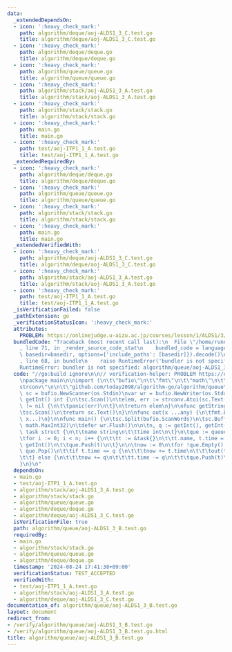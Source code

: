 ```yaml
---
data:
  _extendedDependsOn:
  - icon: ':heavy_check_mark:'
    path: algorithm/deque/aoj-ALDS1_3_C.test.go
    title: algorithm/deque/aoj-ALDS1_3_C.test.go
  - icon: ':heavy_check_mark:'
    path: algorithm/deque/deque.go
    title: algorithm/deque/deque.go
  - icon: ':heavy_check_mark:'
    path: algorithm/queue/queue.go
    title: algorithm/queue/queue.go
  - icon: ':heavy_check_mark:'
    path: algorithm/stack/aoj-ALDS1_3_A.test.go
    title: algorithm/stack/aoj-ALDS1_3_A.test.go
  - icon: ':heavy_check_mark:'
    path: algorithm/stack/stack.go
    title: algorithm/stack/stack.go
  - icon: ':heavy_check_mark:'
    path: main.go
    title: main.go
  - icon: ':heavy_check_mark:'
    path: test/aoj-ITP1_1_A.test.go
    title: test/aoj-ITP1_1_A.test.go
  _extendedRequiredBy:
  - icon: ':heavy_check_mark:'
    path: algorithm/deque/deque.go
    title: algorithm/deque/deque.go
  - icon: ':heavy_check_mark:'
    path: algorithm/queue/queue.go
    title: algorithm/queue/queue.go
  - icon: ':heavy_check_mark:'
    path: algorithm/stack/stack.go
    title: algorithm/stack/stack.go
  - icon: ':heavy_check_mark:'
    path: main.go
    title: main.go
  _extendedVerifiedWith:
  - icon: ':heavy_check_mark:'
    path: algorithm/deque/aoj-ALDS1_3_C.test.go
    title: algorithm/deque/aoj-ALDS1_3_C.test.go
  - icon: ':heavy_check_mark:'
    path: algorithm/stack/aoj-ALDS1_3_A.test.go
    title: algorithm/stack/aoj-ALDS1_3_A.test.go
  - icon: ':heavy_check_mark:'
    path: test/aoj-ITP1_1_A.test.go
    title: test/aoj-ITP1_1_A.test.go
  _isVerificationFailed: false
  _pathExtension: go
  _verificationStatusIcon: ':heavy_check_mark:'
  attributes:
    PROBLEM: https://onlinejudge.u-aizu.ac.jp/courses/lesson/1/ALDS1/3/ALDS1_3_B
  bundledCode: "Traceback (most recent call last):\n  File \"/home/runner/.local/lib/python3.10/site-packages/onlinejudge_verify/documentation/build.py\"\
    , line 71, in _render_source_code_stat\n    bundled_code = language.bundle(stat.path,\
    \ basedir=basedir, options={'include_paths': [basedir]}).decode()\n  File \"/home/runner/.local/lib/python3.10/site-packages/onlinejudge_verify/languages/user_defined.py\"\
    , line 68, in bundle\n    raise RuntimeError('bundler is not specified: {}'.format(str(path)))\n\
    RuntimeError: bundler is not specified: algorithm/queue/aoj-ALDS1_3_B.test.go\n"
  code: "//go:build ignore\n\n// verification-helper: PROBLEM https://onlinejudge.u-aizu.ac.jp/courses/lesson/1/ALDS1/3/ALDS1_3_B\n\
    \npackage main\n\nimport (\n\t\"bufio\"\n\t\"fmt\"\n\t\"math\"\n\t\"os\"\n\t\"\
    strconv\"\n\n\t\"github.com/today2098/algorithm-go/algorithm/queue\"\n)\n\nvar\
    \ sc = bufio.NewScanner(os.Stdin)\nvar wr = bufio.NewWriter(os.Stdout)\n\nfunc\
    \ getInt() int {\n\tsc.Scan()\n\telem, err := strconv.Atoi(sc.Text())\n\tif err\
    \ != nil {\n\t\tpanic(err)\n\t}\n\treturn elem\n}\n\nfunc getString() string {\n\
    \tsc.Scan()\n\treturn sc.Text()\n}\n\nfunc out(x ...any) {\n\tfmt.Fprintln(wr,\
    \ x...)\n}\n\nfunc main() {\n\tsc.Split(bufio.ScanWords)\n\tsc.Buffer([]byte{},\
    \ math.MaxInt32)\n\tdefer wr.Flush()\n\n\tn, q := getInt(), getInt()\n\n\ttype\
    \ task struct {\n\t\tname string\n\t\ttime int\n\t}\n\tque := queue.NewQueue[*task]()\n\
    \tfor i := 0; i < n; i++ {\n\t\tt := &task{}\n\t\tt.name, t.time = getString(),\
    \ getInt()\n\t\tque.Push(t)\n\t}\n\n\tnow := 0\n\tfor !que.Empty() {\n\t\tt :=\
    \ que.Pop()\n\t\tif t.time <= q {\n\t\t\tnow += t.time\n\t\t\tout(t.name, now)\n\
    \t\t} else {\n\t\t\tnow += q\n\t\t\tt.time -= q\n\t\t\tque.Push(t)\n\t\t}\n\t\
    }\n}\n"
  dependsOn:
  - main.go
  - test/aoj-ITP1_1_A.test.go
  - algorithm/stack/aoj-ALDS1_3_A.test.go
  - algorithm/stack/stack.go
  - algorithm/queue/queue.go
  - algorithm/deque/deque.go
  - algorithm/deque/aoj-ALDS1_3_C.test.go
  isVerificationFile: true
  path: algorithm/queue/aoj-ALDS1_3_B.test.go
  requiredBy:
  - main.go
  - algorithm/stack/stack.go
  - algorithm/queue/queue.go
  - algorithm/deque/deque.go
  timestamp: '2024-08-24 17:41:38+09:00'
  verificationStatus: TEST_ACCEPTED
  verifiedWith:
  - test/aoj-ITP1_1_A.test.go
  - algorithm/stack/aoj-ALDS1_3_A.test.go
  - algorithm/deque/aoj-ALDS1_3_C.test.go
documentation_of: algorithm/queue/aoj-ALDS1_3_B.test.go
layout: document
redirect_from:
- /verify/algorithm/queue/aoj-ALDS1_3_B.test.go
- /verify/algorithm/queue/aoj-ALDS1_3_B.test.go.html
title: algorithm/queue/aoj-ALDS1_3_B.test.go
---
```

